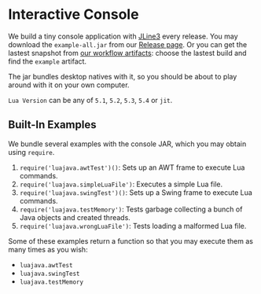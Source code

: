 # Interactive Console

We build a tiny console application with [JLine3](https://github.com/jline/jline3) every release. You may download the `example-all.jar` from our [Release page](https://github.com/gudzpoz/luajava/releases). Or you can get the lastest snapshot from [our workflow artifacts](https://github.com/gudzpoz/luajava/actions/workflows/build-natives.yml): choose the lastest build and find the `example` artifact.

The jar bundles desktop natives with it, so you should be about to play around with it on your own computer.

<ClientOnly><Asciinema :file="$withBase('/example.cast')" /></ClientOnly>

`Lua Version` can be any of `5.1`, `5.2`, `5.3`, `5.4` or `jit`.

## Built-In Examples

We bundle several examples with the console JAR, which you may obtain using `require`.

1. `require('luajava.awtTest')()`: Sets up an AWT frame to execute Lua commands.
2. `require('luajava.simpleLuaFile')`: Executes a simple Lua file.
3. `require('luajava.swingTest')()`: Sets up a Swing frame to execute Lua commands.
4. `require('luajava.testMemory')`: Tests garbage collecting a bunch of Java objects and created threads.
5. `require('luajava.wrongLuaFile')`: Tests loading a malformed Lua file.

Some of these examples return a function so that you may execute them as many times as you wish:
- `luajava.awtTest`
- `luajava.swingTest`
- `luajava.testMemory`
